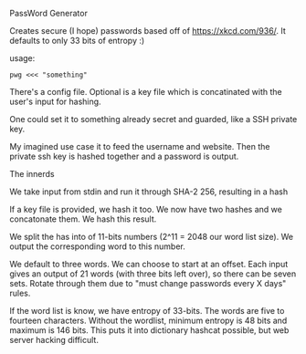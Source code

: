 PassWord Generator

Creates secure (I hope) passwords based off of https://xkcd.com/936/. It defaults to only 33 bits of entropy :)

usage:

```
pwg <<< "something"
```

There's a config file. Optional is a key file which is concatinated with the user's input for hashing.

One could set it to something already secret and guarded, like a SSH private key.

My imagined use case it to feed the username and website. Then the private ssh key is hashed together and a password is output.

The innerds

We take input from stdin and run it through SHA-2 256, resulting in a hash

If a key file is provided, we hash it too. We now have two hashes and we concatonate them. We hash this result.

We split the has into of 11-bits numbers (2^11 = 2048 our word list size). We output the corresponding word to this number.

We default to three words. We can choose to start at an offset. Each input gives an output of 21 words (with three bits left over), so there can be seven sets. Rotate through them due to "must change passwords every X days" rules.

If the word list is know, we have entropy of 33-bits. The words are five to fourteen characters. Without the wordlist, minimum entropy is 48 bits and maximum is 146 bits. This puts it into dictionary hashcat possible, but web server hacking difficult.
